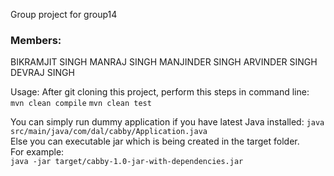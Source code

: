 Group project for group14  

<h3>Members:</h3>
BIKRAMJIT SINGH   
MANRAJ SINGH  
MANJINDER SINGH  
ARVINDER SINGH   
DEVRAJ SINGH


Usage:
After git cloning this project, perform this steps in command line:  
```mvn clean compile```
```mvn clean test```

You can simply run dummy application if you have latest Java installed:
```java src/main/java/com/dal/cabby/Application.java```  
Else you can executable jar which is being created in the target folder.  
For example:  
```java -jar target/cabby-1.0-jar-with-dependencies.jar```